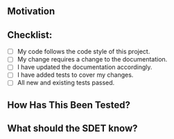 ## Motivation
<!--- Why is this change required? What problem does it solve? -->
<!--- If it fixes an open issue, please link to the freshrelease story here or ensure the id is in the PR title. -->
<!--- Please ensure that you have run all lints related to this repo and also ensure that your PR is small enough for quick review. -->
 
## Checklist:
<!--- Go over all the following points, and put an `x` in all the boxes that apply. -->
<!--- If you're unsure about any of these, don't hesitate to ask. We're here to help! -->
- [ ] My code follows the code style of this project.
- [ ] My change requires a change to the documentation.
- [ ] I have updated the documentation accordingly.
- [ ] I have added tests to cover my changes.
- [ ] All new and existing tests passed.
 
## How Has This Been Tested?
<!--- Please describe in detail how you tested your changes. -->
<!--- Include details of your testing environment, and the tests you ran to -->
<!--- see how your change affects other areas of the code, etc. -->
 
## What should the SDET know?

